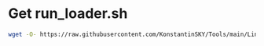 
# Get run_loader.sh
```bash
wget -O- https://raw.githubusercontent.com/KonstantinSKY/Tools/main/Linux/loader.sh | bash
```